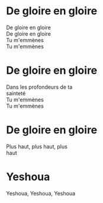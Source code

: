 # De gloire en gloire    
De gloire en gloire    
De gloire en gloire    
Tu m'emmènes    
Tu m'emmènes    
    
# De gloire en gloire    
Dans les profondeurs de ta    
sainteté    
Tu m'emmènes    
Tu m'emmènes    
    
# De gloire en gloire    
Plus haut, plus haut, plus    
haut    
    
# Yeshoua    
Yeshoua, Yeshoua, Yeshoua    
